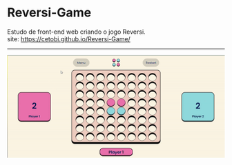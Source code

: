 # Reversi-Game

Estudo de front-end web criando o jogo Reversi. 
<br />
site: https://cetobi.github.io/Reversi-Game/

***

<p align="center">
  <img src="css/reversiGif.gif">
</p>
